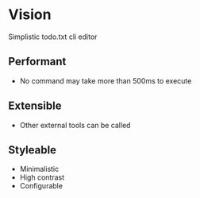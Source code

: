 # Vision

Simplistic todo.txt cli editor

## Performant

- No command may take more than 500ms to execute

## Extensible

- Other external tools can be called

## Styleable

- Minimalistic
- High contrast
- Configurable
